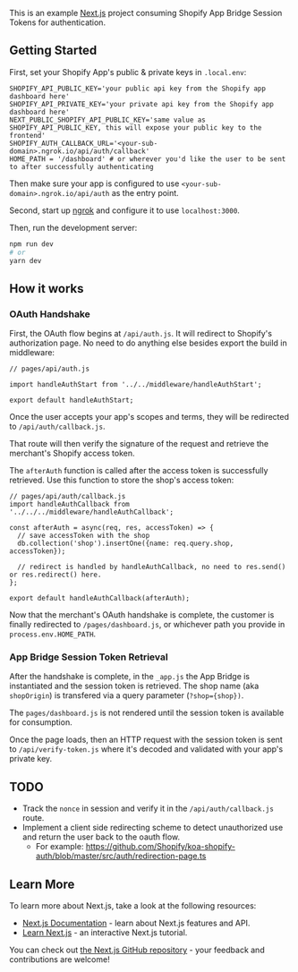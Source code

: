 This is an example [Next.js](https://nextjs.org/) project consuming Shopify App Bridge Session Tokens for authentication.

## Getting Started

First, set your Shopify App's public & private keys in `.local.env`:

```
SHOPIFY_API_PUBLIC_KEY='your public api key from the Shopify app dashboard here'
SHOPIFY_API_PRIVATE_KEY='your private api key from the Shopify app dashboard here'
NEXT_PUBLIC_SHOPIFY_API_PUBLIC_KEY='same value as SHOPIFY_API_PUBLIC_KEY, this will expose your public key to the frontend'
SHOPIFY_AUTH_CALLBACK_URL='<your-sub-domain>.ngrok.io/api/auth/callback'
HOME_PATH = '/dashboard' # or wherever you'd like the user to be sent to after successfully authenticating
```

Then make sure your app is configured to use `<your-sub-domain>.ngrok.io/api/auth` as the entry point.

Second, start up [ngrok](https://ngrok.io) and configure it to use `localhost:3000`.

Then, run the development server:

```bash
npm run dev
# or
yarn dev
```

## How it works

### OAuth Handshake

First, the OAuth flow begins at `/api/auth.js`. It will redirect to Shopify's authorization page. No need to do anything else besides export the build in middleware:

```
// pages/api/auth.js

import handleAuthStart from '../../middleware/handleAuthStart';

export default handleAuthStart;
```

Once the user accepts your app's scopes and terms, they will be redirected to `/api/auth/callback.js`.

That route will then verify the signature of the request and retrieve the merchant's Shopify access token.

The `afterAuth` function is called after the access token is successfully retrieved. Use this function to store the shop's access token:

```
// pages/api/auth/callback.js
import handleAuthCallback from '../../../middleware/handleAuthCallback';

const afterAuth = async(req, res, accessToken) => {
  // save accessToken with the shop
  db.collection('shop').insertOne({name: req.query.shop, accessToken});

  // redirect is handled by handleAuthCallback, no need to res.send() or res.redirect() here.
};

export default handleAuthCallback(afterAuth);
```

Now that the merchant's OAuth handshake is complete, the customer is finally redirected to `/pages/dashboard.js`, or whichever path you provide in `process.env.HOME_PATH`.

### App Bridge Session Token Retrieval

After the handshake is complete, in the `_app.js` the App Bridge is instantiated and the session token is retrieved. The shop name (aka `shopOrigin`) is transfered via a query parameter (`?shop={shop})`.

The `pages/dashboard.js` is not rendered until the session token is available for consumption.

Once the page loads, then an HTTP request with the session token is sent to `/api/verify-token.js` where it's decoded and validated with your app's private key.

## TODO

* Track the `nonce` in session and verify it in the `/api/auth/callback.js` route.
* Implement a client side redirecting scheme to detect unauthorized use and return the user back to the oauth flow.
  * For example: https://github.com/Shopify/koa-shopify-auth/blob/master/src/auth/redirection-page.ts

## Learn More

To learn more about Next.js, take a look at the following resources:

- [Next.js Documentation](https://nextjs.org/docs) - learn about Next.js features and API.
- [Learn Next.js](https://nextjs.org/learn) - an interactive Next.js tutorial.

You can check out [the Next.js GitHub repository](https://github.com/vercel/next.js/) - your feedback and contributions are welcome!

